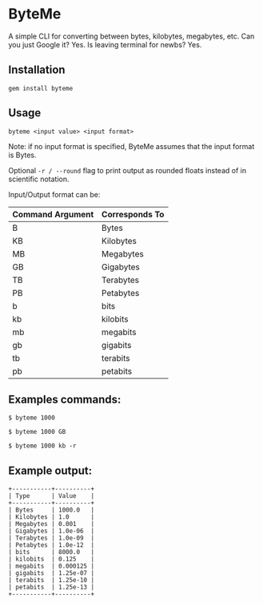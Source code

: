 # ByteMe
A simple CLI for converting between bytes, kilobytes, megabytes, etc.
Can you just Google it? Yes. Is leaving terminal for newbs? Yes. 

## Installation

`gem install byteme`

## Usage
`byteme <input value> <input format>`

Note: if no input format is specified, ByteMe assumes that the input format is Bytes.  

Optional `-r / --round` flag to print output as rounded floats instead of in scientific notation.

Input/Output format can be:

| Command Argument | Corresponds To |
| ---------------- | -------------- |
| B | Bytes |
| KB | Kilobytes |
| MB | Megabytes |
| GB | Gigabytes |
| TB | Terabytes | 
| PB | Petabytes |
| b | bits |
| kb | kilobits | 
| mb | megabits |
| gb | gigabits |
| tb | terabits |
| pb | petabits | 

## Examples commands:
`$ byteme 1000 `

`$ byteme 1000 GB`

`$ byteme 1000 kb -r`

## Example output:

``` ./bin/byteme 1000
+-----------+----------+
| Type      | Value    |
+-----------+----------+
| Bytes     | 1000.0   |
| Kilobytes | 1.0      |
| Megabytes | 0.001    |
| Gigabytes | 1.0e-06  |
| Terabytes | 1.0e-09  |
| Petabytes | 1.0e-12  |
| bits      | 8000.0   |
| kilobits  | 0.125    |
| megabits  | 0.000125 |
| gigabits  | 1.25e-07 |
| terabits  | 1.25e-10 |
| petabits  | 1.25e-13 |
+-----------+----------+
```